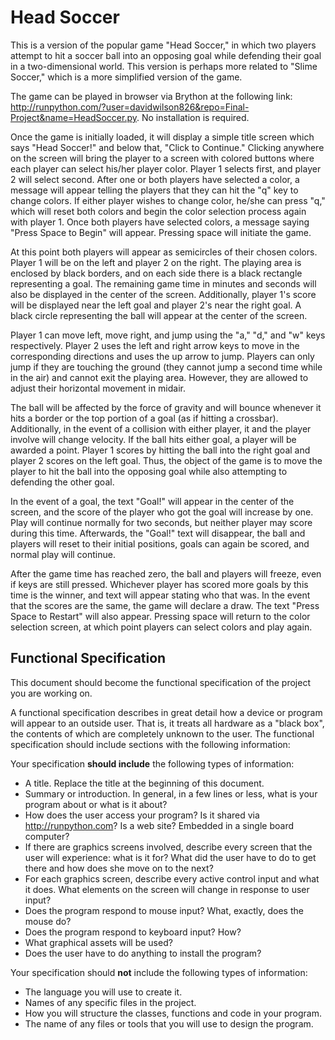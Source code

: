 # Head Soccer

This is a version of the popular game "Head Soccer," in which two players attempt to hit a soccer ball into an opposing goal while defending their goal in a two-dimensional world.  This version is perhaps more related to "Slime Soccer," which is a more simplified version of the game.

The game can be played in browser via Brython at the following link: http://runpython.com/?user=davidwilson826&repo=Final-Project&name=HeadSoccer.py.  No installation is required.

Once the game is initially loaded, it will display a simple title screen which says "Head Soccer!" and below that, "Click to Continue."  Clicking anywhere on the screen will bring the player to a screen with colored buttons where each player can select his/her player color.  Player 1 selects first, and player 2 will select second.  After one or both players have selected a color, a message will appear telling the players that they can hit the "q" key to change colors.  If either player wishes to change color, he/she can press "q," which will reset both colors and begin the color selection process again with player 1.  Once both players have selected colors, a message saying "Press Space to Begin" will appear.  Pressing space will initiate the game.

At this point both players will appear as semicircles of their chosen colors.  Player 1 will be on the left and player 2 on the right.  The playing area is enclosed by black borders, and on each side there is a black rectangle representing a goal.  The remaining game time in minutes and seconds will also be displayed in the center of the screen.  Additionally, player 1's score will be displayed near the left goal and player 2's near the right goal.  A black circle representing the ball will appear at the center of the screen.

Player 1 can move left, move right, and jump using the "a," "d," and "w" keys respectively.  Player 2 uses the left and right arrow keys to move in the corresponding directions and uses the up arrow to jump.  Players can only jump if they are touching the ground (they cannot jump a second time while in the air) and cannot exit the playing area.  However, they are allowed to adjust their horizontal movement in midair.

The ball will be affected by the force of gravity and will bounce whenever it hits a border or the top portion of a goal (as if hitting a crossbar).  Additionally, in the event of a collision with either player, it and the player involve will change velocity.  If the ball hits either goal, a player will be awarded a point.  Player 1 scores by hitting the ball into the right goal and player 2 scores on the left goal.  Thus, the object of the game is to move the player to hit the ball into the opposing goal while also attempting to defending the other goal.

In the event of a goal, the text "Goal!" will appear in the center of the screen, and the score of the player who got the goal will increase by one.  Play will continue normally for two seconds, but neither player may score during this time.  Afterwards, the "Goal!" text will disappear, the ball and players will reset to their initial positions, goals can again be scored, and normal play will continue.

After the game time has reached zero, the ball and players will freeze, even if keys are still pressed.  Whichever player has scored more goals by this time is the winner, and text will appear stating who that was.  In the event that the scores are the same, the game will declare a draw.  The text "Press Space to Restart" will also appear.  Pressing space will return to the color selection screen, at which point players can select colors and play again.

## Functional Specification

This document should become the functional specification of the project you are working on.

A functional specification describes in great detail how a device or program will appear to an
outside user. That is, it treats all hardware as a "black box", the contents of which are completely
unknown to the user. The functional specification should include sections with the following information:

Your specification **should include** the following types of information:

* A title. Replace the title at the beginning of this document.
* Summary or introduction. In general, in a few lines or less, what is your program about or what is it about?
* How does the user access your program? Is it shared via http://runpython.com? Is a web site? Embedded in 
  a single board computer? 
* If there are graphics screens involved, describe every screen that the user will experience: what is it for? 
  What did the user have to do to get there and how does she move on to the next?
* For each graphics screen, describe every active control input and what it does. What elements on the screen will
  change in response to user input?
* Does the program respond to mouse input? What, exactly, does the mouse do?
* Does the program respond to keyboard input? How?
* What graphical assets will be used?
* Does the user have to do anything to install the program?

Your specification should **not** include the following types of information:

* The language you will use to create it.
* Names of any specific files in the project.
* How you will structure the classes, functions and code in your program.
* The name of any files or tools that you will use to design the program.
